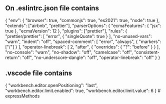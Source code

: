 ## On .eslintrc.json file contains

{
"env": {
"browser": true,
"commonjs": true,
"es2021": true,
"node": true
},
"extends": ["airbnb", "prettier"],
"parserOptions": {
"ecmaFeatures": {
"jsx": true
},
"ecmaVersion": 12
},
"plugins": ["prettier"],
"rules": {
"prettier/prettier": [
"error",
{
"singleQuote": true
}
],
"no-unused-vars": "warn",
"indent": "off",
"spaced-comment": [
"error",
"always",
{
"markers": ["/"]
}
],
"operator-linebreak": [
2,
"after",
{
"overrides": {
"?": "before"
}
}
],
"no-console": "warn",
"no-shadow": "off",
"camelcase": "off",
"consistent-return": "off",
"no-underscore-dangle": "off",
"operator-linebreak": "off"
}
}

## .vscode file contains

{
"workbench.editor.openPositioning": "last",
"workbench.editor.limit.enabled": true,
"workbench.editor.limit.value": 6
}
#   e x p r e s s M e t h o d s  
 